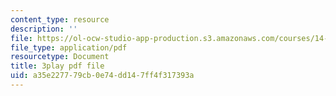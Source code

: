 ```yaml
---
content_type: resource
description: ''
file: https://ol-ocw-studio-app-production.s3.amazonaws.com/courses/14-772-development-economics-macroeconomics-spring-2013/a35e227779cb0e74dd147ff4f317393a_ONO1anWuNOk.pdf
file_type: application/pdf
resourcetype: Document
title: 3play pdf file
uid: a35e2277-79cb-0e74-dd14-7ff4f317393a
---
```

